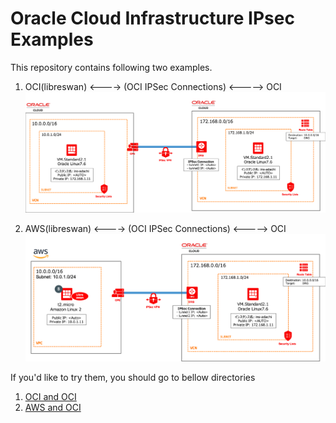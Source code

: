 # Oracle Cloud Infrastructure IPsec Examples
This repository contains following two examples.

1. OCI(libreswan) <----> (OCI IPSec Connections) <-----> OCI
![](ipsec_oci_oci.png)

2. AWS(libreswan) <----> (OCI IPSec Connections) <-----> OCI
![](ipsec_oci_aws.png)


If you'd like to try them, you should go to bellow directories

1. [OCI and OCI](./oci_oci)
2. [AWS and OCI](./oci_aws)


